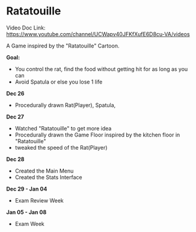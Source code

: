 Ratatouille
==============
Video Doc Link: https://www.youtube.com/channel/UCWapv40JFKfXufE6D8cu-VA/videos

A Game inspired by the "Ratatouille" Cartoon.

<b>Goal:</b> 
- You control the rat, find the food without getting hit for as long as you can
- Avoid Spatula or else you lose 1 life

<b>Dec 26</b>
- Procedurally drawn Rat(Player), Spatula,

<b>Dec 27</b>
- Watched "Ratatouille" to get more idea
- Procedurally drawn the Game Floor inspired by the kitchen floor in "Ratatouille"
- tweaked the speed of the Rat(Player)

<b>Dec 28</b>
- Created the Main Menu
- Created the Stats Interface

<b>Dec 29 - Jan 04</b>
- Exam Review Week

<b>Jan 05 - Jan 08</b>
- Exam Week

